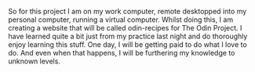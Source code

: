 So for this project I am on my work computer, remote desktopped into my personal computer, running a virtual computer. Whilst doing this, I am creating a website that will be called odin-recipes for The Odin Project. I have learned quite a bit just from my practice last night and do thoroughly enjoy learning this stuff.  One day, I will be getting paid to do what I love to do. And even when that happens, I will be furthering my knowledge to unknown levels.